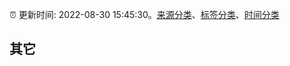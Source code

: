 :alarm_clock: 更新时间: 2022-08-30 15:45:30。[来源分类](../README.md)、[标签分类](../TAGS.md)、[时间分类](../TIMELINE.md)

## 其它



